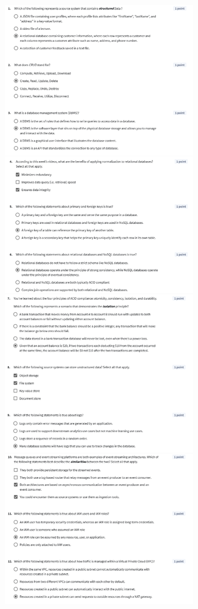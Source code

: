 
![alt text](.images/Q1_2_3.png) 
![alt text](.images/Q4_5_6.png) 
![alt text](.images/Q7_8_9.png) 
![alt text](.images/Q10_11_12.png)